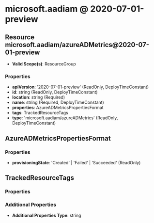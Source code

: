 # microsoft.aadiam @ 2020-07-01-preview

## Resource microsoft.aadiam/azureADMetrics@2020-07-01-preview
* **Valid Scope(s)**: ResourceGroup
### Properties
* **apiVersion**: '2020-07-01-preview' (ReadOnly, DeployTimeConstant)
* **id**: string (ReadOnly, DeployTimeConstant)
* **location**: string (Required)
* **name**: string (Required, DeployTimeConstant)
* **properties**: AzureADMetricsPropertiesFormat
* **tags**: TrackedResourceTags
* **type**: 'microsoft.aadiam/azureADMetrics' (ReadOnly, DeployTimeConstant)

## AzureADMetricsPropertiesFormat
### Properties
* **provisioningState**: 'Created' | 'Failed' | 'Succeeded' (ReadOnly)

## TrackedResourceTags
### Properties
### Additional Properties
* **Additional Properties Type**: string

